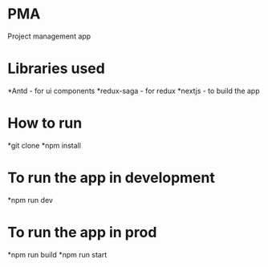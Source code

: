 # PMA
Project management app

# Libraries used
*Antd - for ui components
*redux-saga - for redux
*nextjs - to build the app

# How to run
*git clone
*npm install 

# To run the app in development
*npm run dev 

# To run the app in prod
*npm run build
*npm run start
